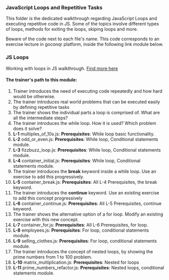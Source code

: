 ### JavaScript Loops and Repetitive Tasks

This folder is the dedicated walkthrough regarding JavaScript Loops and executing
repetitive code in JS. Some of the topics involve different types of loops, methods for
exiting the loops, skiping loops and more.

Beware of the code next to each file's name. This code corresponds to an exercise lecture in goconqr
platform, inside the following link module below.

### JS Loops

Working with loops in JS walkthrough. [Find more here](https://www.goconqr.com/en-US/c/60238/course_modules/106652)

#### The trainer's path to this module:

1. Trainer introduces the need of executing code repeatedly and how hard would be otherwise.
2. The trainer introduces real world problems that can be executed easily by defining repetitive tasks
3. The trainer shows the individual parts a loop is comprised of. What are all the intermediate steps?
4. The trainer introduces the while loop. How it is used? Which problem does it solve?
5. **L-1** multiples_of_10s.js: **Prerequisites**: While loop basic functionality.
6. **L-2** odd_or_even.js: **Prerequisites**: While loop, Conditional statements module.
7. **L-3** fizzbuzz_loop.js: **Prerequisites**: While loop, Conditional statements module.
8. **L-4** container_initial.js: **Prerequisites**: While loop, Conditional statements module.
9. The trainer introduces the **break** keyword inside a while loop. Use an exercise to add this progressively.
10. **L-5** container_break.js: **Prerequisites**: All L-4 Prerequisites, the break keyword.
11. The trainer introduces the **continue** keyword. Use an existing exercise to add this concept progressively
12. **L-6** container_continue.js: **Prerequisites**: All L-5 Prerequisites, continue keyword.
13. The trainer shows the alternative option of a for loop. Modify an existing exercise with this new concept.
14. **L-7** container_for.js: **Prerequisites**: All L-6 Prerequisites, for loop.
15. **L-8** employees.js: **Prerequisites**: For loop, conditional statements module.
16. **L-9** selling_clothes.js: **Prerequisites**: For loop, conditional statements module.
17. The trainer introduces the concept of nested loops, by showing the prime numbers from 1 to 100 problem.
18. **L-10** matrix_multiplication.js: **Prerequisites**: Nested for loops
19. **L-11** prime_numbers_refactor.js: **Prerequisites**: Nested loops, conditional statements module.

